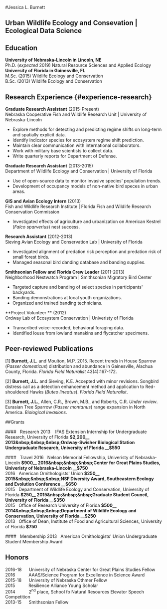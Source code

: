 #Jessica L. Burnett
## Urban Wildlife Ecology and Consevation | Ecological Data Science
## Education
**University of Nebraska-Lincoln in Lincoln, NE**  
Ph.D. (*expected* 2019) Natural Resource Sciences and Applied Ecology    
**University of Florida in Gainesville, FL**  
M.Sc. (2015) Wildlife Ecology and Conservation    
B.Sc. (2013) Wildlife Ecology and Conservation   

## Research Experience  {#experience-research}

**Graduate Research Assistant** (2015-Present)    
Nebraska Cooperative Fish and Wildlife Research Unit | University of Nebraska-Lincoln    

* Explore methods for detecting and predicting regime shifts on long-term and spatially explicit data.   
* Identify indicator species for ecosystem regime shift prediction.  
* Maintain clear communication with international collaborators.  
* Work with military base scientists to collect data.   
* Write quarterly reports for Department of Defense.  
  
**Graduate Research Assistant** (2013-2015)    
Department of Wildlife Ecology and Conservation | University of Florida  

* Use of open-source data to monitor invasive species' population trends.  
* Development of occupancy models of non-native bird speces in urban areas.  

**GIS and Avian Ecology Intern** (2013)    
Fish and Wildlife Research Institute | Florida Fish and Wildlife Research Conservation Commission    

* Investigated effects of agriculture and urbanization on American Kestrel (*Falco sparverius*) nest success.   

**Research Assistant** (2012-2013)   
Sieving Avian Ecology and Conservation Lab | University of Florida    

* Investigated alignment of predation risk perception and predation risk of small forest birds.  
* Managed seasonal bird danding database and banding supplies.  
  
**Smithsonian Fellow and Florida Crew Leader** (2011-2013)  
Neighborhood Nestwatch Program  | Smithsonian Migratory Bird Center  

* Targeted capture and banding of select species in participants' backyards.  
* Banding demonstrations at local youth organizations.  
* Organized and trained banding technicians.  

**Project Volunteer  ** (2012)  
Ordway Lab of Ecosystem Conservation | Univeristy of Florida  

* Transcribed voice-recorded, behavioral foraging data.
* Identified louse from lowland manakins and flycatcher specimens.  

## Peer-reviewed Publications
[1]  **Burnett, J.L.** and Moulton, M.P. 2015. Recent trends in House Sparrow (*Passer domesticus*) distribution and abundance in Gainesville, Alachua County, Florida. *Florida Field Naturalist* 43(4):167-172.   

[2]  **Burnett, J.L.** and Sieving, K.E. Accepted with minor revisions. Songbird distress call as a detection enhancement method and application to Red-shouldered Hawks (*Buteo lineatus*). *Florida Field Naturalist*. 

[3]  **Burnett, J.L.**, Allen, C.R., Brown, M.B., and Roberts, C.R. *Under review*.    Eurasian Tree Sparrow (*Passer montanus*) range expansion in North America.         *Biological Invasions*.

##Grants

####&nbsp;&nbsp;&nbsp;Research
2013&nbsp;&nbsp;&nbsp; IFAS Extension Internship for Undergraduate Research, University of Florida __$2,200__  
2013&nbsp;&nbsp;&nbsp;Ordway-Swisher Biological Station Undergraduate Research, University of Florida __$550__  

####&nbsp;&nbsp;&nbsp;Travel
2016&nbsp;&nbsp;&nbsp;Nelson Memorial Fellowship, Univeristy of Nebraska-Lincoln __$900__  
2016&nbsp;&nbsp;&nbsp;Center for Great Plains Studies, Univeristy of Nebraska-Lincoln __$750__   
2016&nbsp;&nbsp;&nbsp;American Ornithologists' Union __$250__    
2015&nbsp;&nbsp;&nbsp;NSF Diversity Award, Southeastern Ecology and Evolution Conference __$650__  
2015&nbsp;&nbsp;&nbsp;Department of Wildlife Ecology and Conservation, University of Florida __$250__    
2015&nbsp;&nbsp;&nbsp;Graduate Student Council, University of Florida __$350__  
2015&nbsp;&nbsp;&nbsp;Office of Research University of Florida __$500__  
2014&nbsp;&nbsp;&nbsp;Department of Wildlife Ecology and Conservation, University of Florida __$250__    
2013&nbsp;&nbsp;&nbsp;Office of Dean, Institute of Food and Agricultural Sciences, University of Florida __$750__  

####&nbsp;&nbsp;&nbsp;Membership
2013&nbsp;&nbsp;&nbsp;American Ornithologists' Union Undergraduate Student Membership Award


## Honors
2016-18&nbsp; &nbsp;&nbsp; &nbsp;University of Nebraska Center for Great Plains Studies Fellow  
2016&nbsp; &nbsp;&nbsp;&nbsp;&nbsp;&nbsp;&nbsp;&nbsp; &nbsp;AAAS/Science Program for Excellence in Science Award  
2015-18&nbsp; &nbsp;&nbsp; &nbsp;University of Nebraska Othmer Fellow  
2015&nbsp; &nbsp;&nbsp;&nbsp;&nbsp;&nbsp;&nbsp;&nbsp; &nbsp;Resilience Alliance Young Scholar  
2014&nbsp; &nbsp;&nbsp;&nbsp;&nbsp;&nbsp;&nbsp;&nbsp; &nbsp;2<sup>nd</sup> place, School fo Natural Resources Elevator Speech Competition  
2013-15&nbsp; &nbsp;&nbsp; &nbsp;Smithsonian Fellow  



